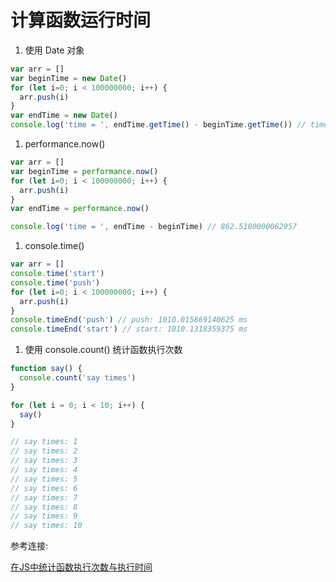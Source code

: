 # 计算函数运行时间

1. 使用 Date 对象

```js
var arr = []
var beginTime = new Date()
for (let i=0; i < 100000000; i++) {
  arr.push(i)
}
var endTime = new Date()
console.log('time = ', endTime.getTime() - beginTime.getTime()) // time =  1018
```

1. performance.now()

```js
var arr = []
var beginTime = performance.now()
for (let i=0; i < 100000000; i++) {
  arr.push(i)
}
var endTime = performance.now()

console.log('time = ', endTime - beginTime) // 862.5100000062957
```

1. console.time()

```js
var arr = []
console.time('start')
console.time('push')
for (let i=0; i < 100000000; i++) {
  arr.push(i)
}
console.timeEnd('push') // push: 1010.015869140625 ms
console.timeEnd('start') // start: 1010.1318359375 ms
```

1. 使用 console.count() 统计函数执行次数

```js
function say() {
  console.count('say times')
}

for (let i = 0; i < 10; i++) {
  say()
}

// say times: 1
// say times: 2
// say times: 3
// say times: 4
// say times: 5
// say times: 6
// say times: 7
// say times: 8
// say times: 9
// say times: 10

```

参考连接:

[在JS中统计函数执行次数与执行时间](https://www.cnblogs.com/imwtr/p/9582150.html)
